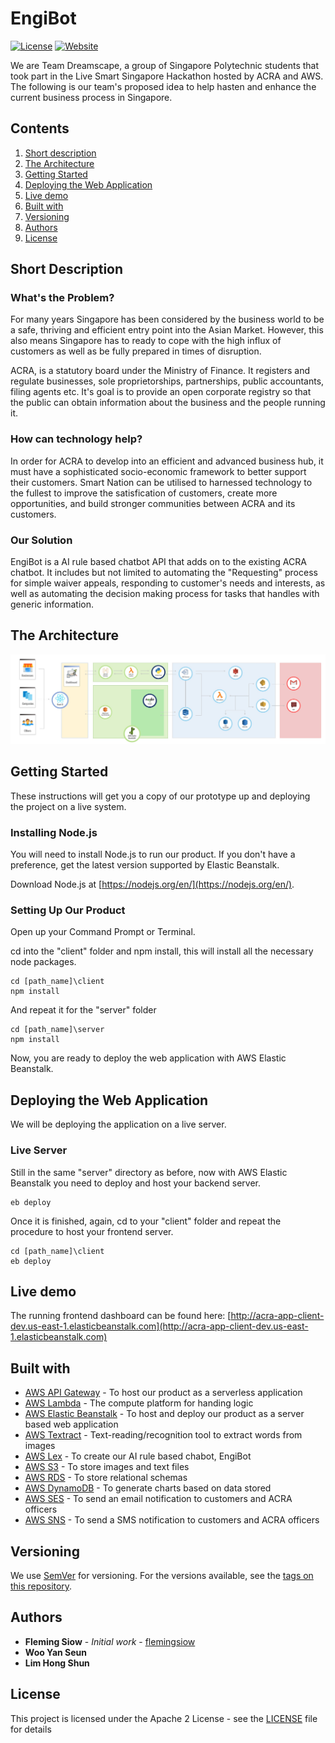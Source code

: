 # EngiBot

[![License](https://img.shields.io/badge/License-Apache2-blue.svg)](https://www.apache.org/licenses/LICENSE-2.0) [![Website](https://img.shields.io/badge/View-Website-blue)](http://acra-app-client-dev.us-east-1.elasticbeanstalk.com/)

We are Team Dreamscape, a group of Singapore Polytechnic students that took part in the Live Smart Singapore Hackathon hosted by ACRA and AWS. The following is
our team's proposed idea to help hasten and enhance the current business process in Singapore.

## Contents

1. [Short description](#short-description)
1. [The Architecture](#the-architecture)
1. [Getting Started](#getting-started)
1. [Deploying the Web Application](#deploying-the-web-application)
1. [Live demo](#live-demo)
1. [Built with](#built-with)
1. [Versioning](#versioning)
1. [Authors](#authors)
1. [License](#license)

## Short Description

### What's the Problem?

For many years Singapore has been considered by the business world to be a safe, thriving and efficient entry point into the Asian Market. However, this also
means Singapore has to ready to cope with the high influx of customers as well as be fully prepared in times of disruption. 

ACRA, is a statutory board under the Ministry of Finance. It registers and regulate businesses, sole proprietorships, partnerships, public accountants, filing agents etc.
It's goal is to provide an open corporate registry so that the public can obtain information about the business and the people running it.


### How can technology help?

In order for ACRA to develop into an efficient and advanced business hub, it must have a sophisticated socio-economic framework to better support their customers. Smart Nation can be utilised to harnessed technology to the fullest to improve the satisfication of customers, create more opportunities, and build stronger communities between ACRA and its customers.


### Our Solution

EngiBot is a AI rule based chatbot API that adds on to the existing ACRA chatbot. It includes but not limited to automating the "Requesting" process for simple waiver appeals, responding to customer's needs and interests, as well as automating the decision making process for tasks that handles with generic information.


## The Architecture

![EngiBot Architecture](https://github.com/flemingsiow/Dreamscape_EngiBot_LiveSmartSG/blob/master/EngiBot%20Architecture.jpg)


## Getting Started

These instructions will get you a copy of our prototype up and deploying the project on a live system.

### Installing Node.js

You will need to install Node.js to run our product. If you don't have a preference, get the latest version supported by Elastic Beanstalk.

Download Node.js at [https://nodejs.org/en/](https://nodejs.org/en/).


### Setting Up Our Product

Open up your Command Prompt or Terminal. 

cd into the "client" folder and npm install, this will install all the necessary node packages.

```shell
cd [path_name]\client
npm install
```

And repeat it for the "server" folder

```shell
cd [path_name]\server 
npm install
```

Now, you are ready to deploy the web application with AWS Elastic Beanstalk.

## Deploying the Web Application
We will be deploying the application on a live server.

### Live Server

Still in the same "server" directory as before, now with AWS Elastic Beanstalk you need to deploy and host your backend server.

```shell
eb deploy
```

Once it is finished, again, cd to your "client" folder and repeat the procedure to host your frontend server.
```shell
cd [path_name]\client
eb deploy
```


## Live demo

The running frontend dashboard can be found here: [http://acra-app-client-dev.us-east-1.elasticbeanstalk.com](http://acra-app-client-dev.us-east-1.elasticbeanstalk.com)

## Built with

* [AWS API Gateway](https://aws.amazon.com/api-gateway/) - To host our product as a serverless application
* [AWS Lambda](https://aws.amazon.com/lambda/) - The compute platform for handing logic
* [AWS Elastic Beanstalk](https://aws.amazon.com/elasticbeanstalk/) - To host and deploy our product as a server based web application
* [AWS Textract](https://aws.amazon.com/textract/) - Text-reading/recognition tool to extract words from images
* [AWS Lex](https://aws.amazon.com/lex/) - To create our AI rule based chabot, EngiBot
* [AWS S3](https://aws.amazon.com/s3/) - To store images and text files
* [AWS RDS](https://aws.amazon.com/rds/) - To store relational schemas
* [AWS DynamoDB](https://aws.amazon.com/dynamodb/) - To generate charts based on data stored
* [AWS SES](https://aws.amazon.com/ses/) - To send an email notification to customers and ACRA officers
* [AWS SNS](https://aws.amazon.com/sns/) - To send a SMS notification to customers and ACRA officers


## Versioning

We use [SemVer](http://semver.org/) for versioning. For the versions available, see the [tags on this repository](https://github.com/your/project/tags).

## Authors

* **Fleming Siow** - *Initial work* - [flemingsiow](https://github.com/flemingsiow)
* **Woo Yan Seun** 
* **Lim Hong Shun**

## License

This project is licensed under the Apache 2 License - see the [LICENSE](LICENSE) file for details

